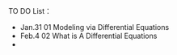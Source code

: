 TO DO List：  
+ Jan.31 01 Modeling via Differential Equations
+ Feb.4  02 What is A Differential Equations
+ 